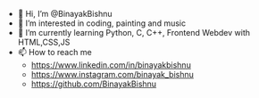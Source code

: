 - 👋 Hi, I’m @BinayakBishnu
- 👀 I’m interested in coding, painting and music
- 🌱 I’m currently learning Python, C, C++, Frontend Webdev with HTML,CSS,JS
- 📫 How to reach me 
  - https://www.linkedin.com/in/binayakbishnu
  - https://www.instagram.com/binayak_bishnu
  - https://github.com/BinayakBishnu

<!---
BinayakBishnu/BinayakBishnu is a ✨ special ✨ repository because its `README.md` (this file) appears on your GitHub profile.
You can click the Preview link to take a look at your changes.
--->
